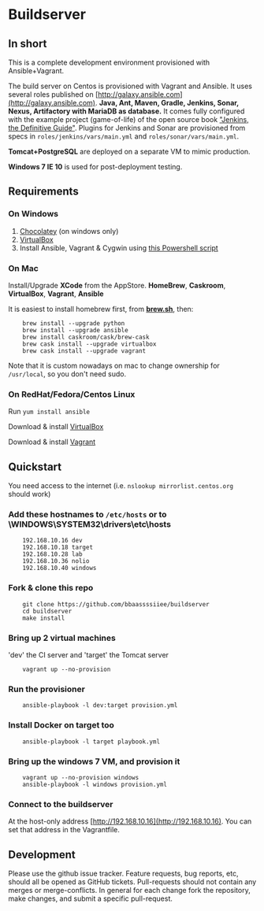 # Buildserver

## In short

This is a complete development environment provisioned with Ansible+Vagrant.

The build server on Centos is provisioned with Vagrant and Ansible.
It uses several roles published on [http://galaxy.ansible.com](http://galaxy.ansible.com).
**Java, Ant, Maven, Gradle, Jenkins, Sonar, Nexus, Artifactory with MariaDB as database.**
It comes fully configured with the example project (game-of-life)
of the open source book ["Jenkins, the Definitive Guide"](http://www.wakaleo.com/books/jenkins-the-definitive-guide).
Plugins for Jenkins and Sonar are provisioned from specs in
`roles/jenkins/vars/main.yml` and `roles/sonar/vars/main.yml`.

**Tomcat+PostgreSQL** are deployed on a separate VM to mimic production.

**Windows 7 IE 10** is used for post-deployment testing.

## Requirements

### On Windows

 1. [Chocolatey](https://chocolatey.org) (on windows only)
 1. [VirtualBox](http://download.virtualbox.org/virtualbox/4.3.30/)
 1. Install Ansible, Vagrant & Cygwin using [this Powershell script](https://github.com/Hruodland/cygvagans)

### On Mac

Install/Upgrade **XCode** from the AppStore.
 **HomeBrew**,
 **Caskroom**,
 **VirtualBox**,
 **Vagrant**,
 **Ansible**

It is easiest to install homebrew first, from **[brew.sh](http://brew.sh)**, then:

```
    brew install --upgrade python
    brew install --upgrade ansible
    brew install caskroom/cask/brew-cask
    brew cask install --upgrade virtualbox
    brew cask install --upgrade vagrant
```

Note that it is custom nowadays on mac to change ownership for
`/usr/local`, so you don't need sudo.

### On RedHat/Fedora/Centos Linux

Run `yum install ansible`

Download & install [VirtualBox](http://download.virtualbox.org/virtualbox/4.3.30/)

Download & install [Vagrant](https://dl.bintray.com/mitchellh/vagrant/)

## Quickstart

You need access to the internet (i.e. `nslookup mirrorlist.centos.org` should work)

### Add these hostnames to `/etc/hosts` or to \WINDOWS\SYSTEM32\drivers\etc\hosts

```
    192.168.10.16 dev
    192.168.10.18 target
    192.168.10.28 lab
    192.168.10.36 nolio
    192.168.10.40 windows
```

### Fork & clone this repo

```
    git clone https://github.com/bbaassssiiee/buildserver
    cd buildserver
    make install
```

### Bring up 2 virtual machines

'dev' the CI server and 'target' the Tomcat server

```
    vagrant up --no-provision
```

### Run the provisioner

```
    ansible-playbook -l dev:target provision.yml
```

### Install Docker on target too

```
    ansible-playbook -l target playbook.yml
```

### Bring up the windows 7 VM, and provision it

```
    vagrant up --no-provision windows
    ansible-playbook -l windows provision.yml
```

### Connect to the buildserver

At the host-only address [http://192.168.10.16](http://192.168.10.16).
You can set that address in the Vagrantfile.

## Development

Please use the github issue tracker.
Feature requests, bug reports, etc, should all be opened as GitHub tickets.
Pull-requests should not contain any merges or merge-conflicts.
In general for each change fork the repository,
make changes, and submit a specific pull-request.
